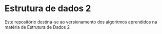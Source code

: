 # Estrutura de dados 2

Este repositório destina-se ao versionamento dos algorítmos aprendidos na matéria de Estrutura de Dados 2